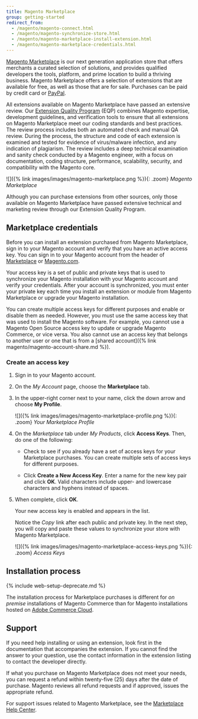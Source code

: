 ```yaml
---
title: Magento Marketplace
group: getting-started
redirect_from:
  - /magento/magento-connect.html
  - /magento/magento-synchronize-store.html
  - /magento/magento-marketplace-install-extension.html
  - /magento/magento-marketplace-credentials.html
---
```


[Magento Marketplace][1] is our next generation application store that offers merchants a curated selection of solutions, and provides qualified developers the tools, platform, and prime location to build a thriving business. Magento Marketplace offers a selection of extensions that are available for free, as well as those that are for sale. Purchases can be paid by credit card or [PayPal][2].

All extensions available on Magento Marketplace have passed an extensive review. Our [Extension Quality Program][3] (EQP) combines Magento expertise, development guidelines, and verification tools to ensure that all extensions on Magento Marketplace meet our coding standards and best practices. The review process includes both an automated check and manual QA review. During the process, the structure and code of each extension is examined and tested for evidence of virus/malware infection, and any indication of plagiarism. The review includes a deep technical examination and sanity check conducted by a Magento engineer, with a focus on documentation, coding structure, performance, scalability, security, and compatibility with the Magento core.

![]({% link images/images/magento-marketplace.png %}){: .zoom}
_Magento Marketplace_

Although you can purchase extensions from other sources, only those available on Magento Marketplace have passed extensive technical and marketing review through our Extension Quality Program.

## Marketplace credentials

Before you can install an extension purchased from Magento Marketplace, sign in to your Magento account and verify that you have an active access key. You can sign in to your Magento account from the header of [Marketplace][1] or [Magento.com][6].

Your access key is a set of public and private keys that is used to synchronize your Magento installation with your Magento account and verify your credentials. After your account is synchronized, you must enter your private key each time you install an extension or module from Magento Marketplace or upgrade your Magento installation.

You can create multiple access keys for different purposes and enable or disable them as needed. However, you must use the same access key that was used to install the Magento software. For example, you cannot use a Magento Open Source access key to update or upgrade Magento Commerce, or vice versa. You also cannot use an access key that belongs to another user or one that is from a [shared account]({% link magento/magento-account-share.md %}).

### Create an access key

1. Sign in to your Magento account.

1. On the _My Account_ page, choose the **Marketplace** tab.

1. In the upper-right corner next to your name, click the down arrow and choose **My Profile**.

    ![]({% link images/images/magento-marketplace-profile.png %}){: .zoom}
    _Your Marketplace Profile_

1. On the _Marketplace_ tab under _My Products_, click **Access Keys**. Then, do one of the following:

    - Check to see if you already have a set of access keys for your Marketplace purchases. You can create multiple sets of access keys for different purposes.

    - Click **Create a New Access Key**. Enter a name for the new key pair and click **OK**. Valid characters include upper- and lowercase characters and hyphens instead of spaces.

1. When complete, click **OK**.

    Your new access key is enabled and appears in the list.

    Notice the _Copy_ link after each public and private key. In the next step, you will copy and paste these values to synchronize your store with Magento Marketplace.

    ![]({% link images/images/magento-marketplace-access-keys.png %}){: .zoom}
    _Access Keys_

## Installation process

{% include web-setup-deprecate.md %}

The installation process for Marketplace purchases is different for _on premise_ installations of Magento Commerce than for Magento installations hosted on [Adobe Commerce Cloud][4].

## Support

If you need help installing or using an extension, look first in the documentation that accompanies the extension. If you cannot find the answer to your question, use the contact information in the extension listing to contact the developer directly.

If what you purchase on Magento Marketplace does not meet your needs, you can request a refund within twenty-five (25) days after the date of purchase. Magento reviews all refund requests and if approved, issues the appropriate refund.

For support issues related to Magento Marketplace, see the [Marketplace Help Center][5].

[1]: https://marketplace.magento.com/
[2]: https://www.paypal.com/us/home
[3]: https://devdocs.magento.com/marketplace/sellers/extension-quality-program.html
[4]: https://www.adobe.com/commerce/magento/enterprise.html
[5]: https://marketplacesupport.magento.com/hc/en-us
[6]: https://magento.com/
